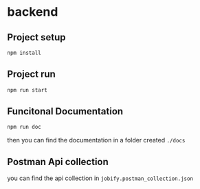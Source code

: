 # backend

## Project setup

```bash
npm install
```

## Project run

```bash
npm run start
```

## Funcitonal Documentation

```bash
npm run doc
```
then you can find the documentation in a folder created `./docs`

## Postman Api collection

you can find the api collection in `jobify.postman_collection.json`
